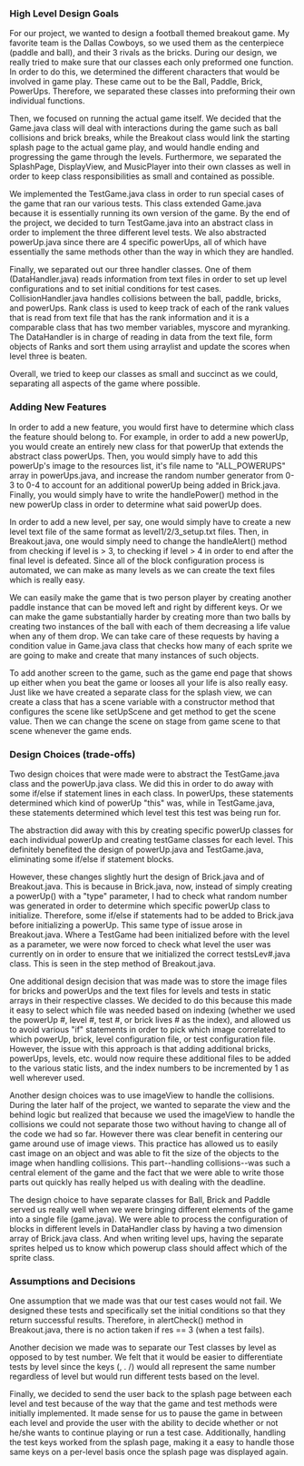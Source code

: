 ### High Level Design Goals
For our project, we wanted to design a football themed breakout game.  My favorite team is the Dallas Cowboys, so we used them as the centerpiece (paddle and ball), and their 3 rivals as the bricks.  During our design, we really tried to make sure that our classes each only preformed one function.  In order to do this, we determined the different characters that would be involved in game play.  These came out to be the Ball, Paddle, Brick, PowerUps.  Therefore, we separated these classes into preforming their own individual functions.  

Then, we focused on running the actual game itself.  We decided that the Game.java class will deal with interactions during the game such as ball collisions and brick breaks, while the Breakout class would link the starting splash page to the actual game play, and would handle ending and progressing the game through the levels.  Furthermore, we separated the SplashPage, DisplayView, and MusicPlayer into their own classes as well in order to keep class responsibilities as small and contained as possible.

We implemented the TestGame.java class in order to run special cases of the game that ran our various tests.  This class extended Game.java because it is essentially running its own version of the game.  By the end of the project, we decided to turn TestGame.java into an abstract class in order to implement the three different level tests.  We also abstracted powerUp.java since there are 4 specific powerUps, all of which have essentially the same methods other than the way in which they are handled.

Finally, we separated out our three handler classes. One of them (DataHandler.java) reads information from text files in order to set up level configurations and to set initial conditions for test cases.  CollisionHandler.java handles collisions between the ball, paddle, bricks, and powerUps. Rank class is used to keep track of each of the rank values that is read from text file that has the rank information and it is a comparable class that has two member variables, myscore and myranking. The DataHandler is in charge of reading in data from the text file, form objects of Ranks and sort them using arraylist and update the scores when level three is beaten.

Overall, we tried to keep our classes as small and succinct as we could, separating all aspects of the game where possible.
    
### Adding New Features
In order to add a new feature, you would first have to determine which class the feature should belong to.  For example, in order to add a new powerUp, you would create an entirely new class for that powerUp that extends the abstract class powerUps.  Then, you would simply have to add this powerUp's image to the resources list, it's file name to "ALL_POWERUPS" array in powerUps.java, and increase the random number generator from 0-3 to 0-4 to account for an additional powerUp being added in Brick.java.  Finally, you would simply have to write the handlePower() method in the new powerUp class in order to determine what said powerUp does.  

In order to add a new level, per say, one would simply have to create a new level text file of the same format as level1/2/3_setup.txt files.  Then, in Breakout.java, one would simply need to change the handleAlert() method from checking if level is > 3, to checking if level > 4 in order to end after the final level is defeated. Since all of the block configuration process is automated, we can make as many levels as we can create the text files which is really easy.

We can easily make the game that is two person player by creating another paddle instance that can be moved left and right by different keys. Or we can make the game substantially harder by creating more than two balls by creating two instances of the ball with each of them decreasing a life value when any of them drop. We can take care of these requests by having a condition value in Game.java class that checks how many of each sprite we are going to make and create that many instances of such objects.

To add another screen to the game, such as the game end page that shows up either when you beat the game or looses all your life is also really easy. Just like we have created a separate class for the splash view, we can create a class that has a scene variable with a constructor method that configures the scene like setUpScene and get method to get the scene value. Then we can change the scene on stage from game scene to that scene whenever the game ends.

### Design Choices (trade-offs)
Two design choices that were made were to abstract the TestGame.java class and the powerUp.java class.  We did this in order to do away with some if/else if statement lines in each class.  In powerUps, these statements determined which kind of powerUp "this" was, while in TestGame.java, these statements determined which level test this test was being run for.

The abstraction did away with this by creating specific powerUp classes for each individual powerUp and creating testGame classes for each level.  This definitely benefited the design of powerUp.java and TestGame.java, eliminating some if/else if statement blocks.  

However, these changes slightly hurt the design of Brick.java and of Breakout.java.  This is because in Brick.java, now, instead of simply creating a powerUp() with a "type" parameter, I had to check what random number was generated in order to determine which specific powerUp class to initialize.  Therefore, some if/else if statements had to be added to Brick.java before initializing a powerUp.  This same type of issue arose in Breakout.java.  Where a TestGame had been initialized before with the level as a parameter, we were now forced to check what level the user was currently on in order to ensure that we initialized the correct testsLev#.java class.  This is seen in the step method of Breakout.java. 

One additional design decision that was made was to store the image files for bricks and powerUps and the text files for levels and tests in static arrays in their respective classes.  We decided to do this because this made it easy to select which file was needed based on indexing (whether we used the powerUp #, level #, test #, or brick lives # as the index), and allowed us to avoid various "if" statements in order to pick which image correlated to which powerUp, brick, level configuration file, or test configuration file.  However, the issue with this approach is that adding additional bricks, powerUps, levels, etc. would now require these additional files to be added to the various static lists, and the index numbers to be incremented by 1 as well wherever used.    

Another design choices was to use imageView to handle the collisions. During the later half of the project, we wanted to separate the view and the behind logic but realized that because we used the imageView to handle the collisions we could not separate those two without having to change all of the code we had so far. However there was clear benefit in centering our game around use of image views. This practice has allowed us to easily cast image on an object and was able to fit the size of the objects to the image when handling collisions. This part--handling collisions--was such a central element of the game and the fact that we were able to write those parts out quickly has really helped us with dealing with the deadline. 

The design choice to have separate classes for Ball, Brick and Paddle served us really well when we were bringing different elements of the game into a single file (game.java). We were able to process the configuration of blocks in different levels in DataHandler class by having a two dimension array of Brick.java class. And when writing level ups, having the separate sprites helped us to know which powerup class should affect which of the sprite class.

### Assumptions and Decisions
One assumption that we made was that our test cases would not fail.  We designed these tests and specifically set the initial conditions so that they return successful results.  Therefore, in alertCheck() method in Breakout.java, there is no action taken if res == 3 (when a test fails).  

Another decision we made was to separate our Test classes by level as opposed to by test number.  We felt that it would be easier to differentiate tests by level since the keys (, . /) would all represent the same number regardless of level but would run different tests based on the level.  

Finally, we decided to send the user back to the splash page between each level and test because of the way that the game and test methods were initially implemented.  It made sense for us to pause the game in between each level and provide the user with the ability to decide whether or not he/she wants to continue playing or run a test case.  Additionally, handling the test keys worked from the splash page, making it a easy to handle those same keys on a per-level basis once the splash page was displayed again.  